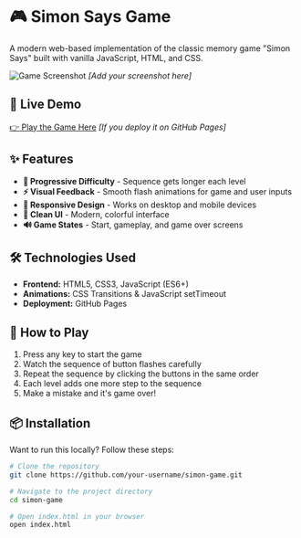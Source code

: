 # 🎮 Simon Says Game

A modern web-based implementation of the classic memory game "Simon Says" built with vanilla JavaScript, HTML, and CSS.

![Game Screenshot](assets/screenshots/game-screenshot.png) 
*[Add your screenshot here]*

## 🚀 Live Demo

[👉 Play the Game Here](https://your-username.github.io/simon-game/) 
*[If you deploy it on GitHub Pages]*

## ✨ Features

- **🎯 Progressive Difficulty** - Sequence gets longer each level
- **⚡ Visual Feedback** - Smooth flash animations for game and user inputs
- **📱 Responsive Design** - Works on desktop and mobile devices
- **🎨 Clean UI** - Modern, colorful interface
- **🔊 Game States** - Start, gameplay, and game over screens

## 🛠️ Technologies Used

- **Frontend:** HTML5, CSS3, JavaScript (ES6+)
- **Animations:** CSS Transitions & JavaScript setTimeout
- **Deployment:** GitHub Pages

## 🎯 How to Play

1. Press any key to start the game
2. Watch the sequence of button flashes carefully
3. Repeat the sequence by clicking the buttons in the same order
4. Each level adds one more step to the sequence
5. Make a mistake and it's game over!

## 📦 Installation

Want to run this locally? Follow these steps:

```bash
# Clone the repository
git clone https://github.com/your-username/simon-game.git

# Navigate to the project directory
cd simon-game

# Open index.html in your browser
open index.html